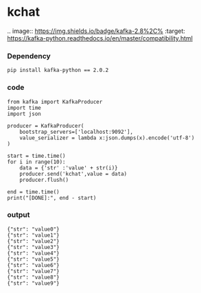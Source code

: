 # kchat

.. image:: https://img.shields.io/badge/kafka-2.8%2C%
    :target: https://kafka-python.readthedocs.io/en/master/compatibility.html
### Dependency
```
pip install kafka-python == 2.0.2
``` 

### code
```
from kafka import KafkaProducer
import time
import json

producer = KafkaProducer(
    bootstrap_servers=['localhost:9092'],
    value_serializer = lambda x:json.dumps(x).encode('utf-8')
)

start = time.time()
for i in range(10):
    data = {'str' :'value' + str(i)}
    producer.send('kchat',value = data)
    producer.flush()

end = time.time()
print("[DONE]:", end - start)
```
### output
```
{"str": "value0"}
{"str": "value1"}
{"str": "value2"}
{"str": "value3"}
{"str": "value4"}
{"str": "value5"}
{"str": "value6"}
{"str": "value7"}
{"str": "value8"}
{"str": "value9"}
```
